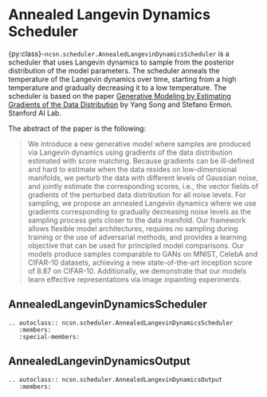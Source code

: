 # Annealed Langevin Dynamics Scheduler

{py:class}`~ncsn.scheduler.AnnealedLangevinDynamicsScheduler` is a scheduler that uses Langevin dynamics to sample from the posterior distribution of the model parameters. The scheduler anneals the temperature of the Langevin dynamics over time, starting from a high temperature and gradually decreasing it to a low temperature. The scheduler is based on the paper [Generative Modeling by Estimating Gradients of the Data Distribution](https://arxiv.org/abs/1907.05600) by Yang Song and Stefano Ermon. Stanford AI Lab.

The abstract of the paper is the following:
> We introduce a new generative model where samples are produced via Langevin dynamics using gradients of the data distribution estimated with score matching. Because gradients can be ill-defined and hard to estimate when the data resides on low-dimensional manifolds, we perturb the data with different levels of Gaussian noise, and jointly estimate the corresponding scores, i.e., the vector fields of gradients of the perturbed data distribution for all noise levels. For sampling, we propose an annealed Langevin dynamics where we use gradients corresponding to gradually decreasing noise levels as the sampling process gets closer to the data manifold. Our framework allows flexible model architectures, requires no sampling during training or the use of adversarial methods, and provides a learning objective that can be used for principled model comparisons. Our models produce samples comparable to GANs on MNIST, CelebA and CIFAR-10 datasets, achieving a new state-of-the-art inception score of 8.87 on CIFAR-10. Additionally, we demonstrate that our models learn effective representations via image inpainting experiments.

## AnnealedLangevinDynamicsScheduler

```{eval-rst}
.. autoclass:: ncsn.scheduler.AnnealedLangevinDynamicsScheduler
   :members:
   :special-members:
```

## AnnealedLangevinDynamicsOutput

```{eval-rst}
.. autoclass:: ncsn.scheduler.AnnealedLangevinDynamicsOutput
   :members:
```
